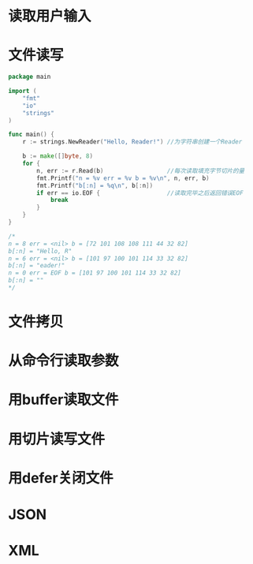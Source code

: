 # 读取用户输入





# 文件读写

```go
package main

import (
	"fmt"
	"io"
	"strings"
)

func main() {
	r := strings.NewReader("Hello, Reader!") //为字符串创建一个Reader

	b := make([]byte, 8)
	for {
		n, err := r.Read(b)                  //每次读取填充字节切片的量
		fmt.Printf("n = %v err = %v b = %v\n", n, err, b)
		fmt.Printf("b[:n] = %q\n", b[:n])
		if err == io.EOF {                   //读取完毕之后返回错误EOF
			break
		}
	}
}

/*
n = 8 err = <nil> b = [72 101 108 108 111 44 32 82]
b[:n] = "Hello, R"
n = 6 err = <nil> b = [101 97 100 101 114 33 32 82]
b[:n] = "eader!"
n = 0 err = EOF b = [101 97 100 101 114 33 32 82]
b[:n] = ""
*/
```





# 文件拷贝





# 从命令行读取参数





# 用buffer读取文件





# 用切片读写文件




# 用defer关闭文件





# JSON





# XML



